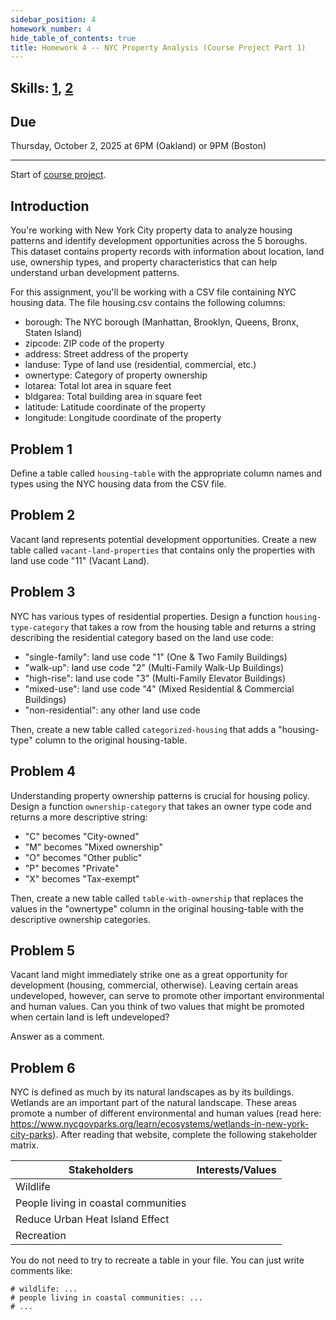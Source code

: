```yaml
---
sidebar_position: 4
homework_number: 4
hide_table_of_contents: true
title: Homework 4 -- NYC Property Analysis (Course Project Part 1)
---
```


## Skills: [1](</skills/#(1)>), [2](</skills/#(2)>)

## Due

Thursday, October 2, 2025 at 6PM (Oakland) or 9PM (Boston)

______________________________________________________________________

Start of [course project](/homework/project).

## Introduction

You're working with New York City property data to analyze housing patterns and identify development opportunities across the 5 boroughs. This dataset contains property records with information about location, land use, ownership types, and property characteristics that can help understand urban development patterns.

For this assignment, you'll be working with a CSV file containing NYC housing data. The file housing.csv contains the following columns:

- borough: The NYC borough (Manhattan, Brooklyn, Queens, Bronx, Staten Island)
- zipcode: ZIP code of the property
- address: Street address of the property
- landuse: Type of land use (residential, commercial, etc.)
- ownertype: Category of property ownership
- lotarea: Total lot area in square feet
- bldgarea: Total building area in square feet
- latitude: Latitude coordinate of the property
- longitude: Longitude coordinate of the property

## Problem 1

Define a table called `housing-table` with the appropriate column names and types using the NYC housing data from the CSV file.

## Problem 2

Vacant land represents potential development opportunities. Create a new table called `vacant-land-properties` that contains only the properties with land use code "11" (Vacant Land).

## Problem 3

NYC has various types of residential properties. Design a function `housing-type-category` that takes a row from the housing table and returns a string describing the residential category based on the land use code:

- "single-family": land use code "1" (One & Two Family Buildings)
- "walk-up": land use code "2" (Multi-Family Walk-Up Buildings)
- "high-rise": land use code "3" (Multi-Family Elevator Buildings)
- "mixed-use": land use code "4" (Mixed Residential & Commercial Buildings)
- "non-residential": any other land use code

Then, create a new table called `categorized-housing` that adds a "housing-type" column to the original housing-table.

## Problem 4

Understanding property ownership patterns is crucial for housing policy. Design a function `ownership-category` that takes an owner type code and returns a more descriptive string:

- "C" becomes "City-owned"
- "M" becomes "Mixed ownership"
- "O" becomes "Other public"
- "P" becomes "Private"
- "X" becomes "Tax-exempt"

Then, create a new table called `table-with-ownership` that replaces the values in the "ownertype" column in the original housing-table with the descriptive ownership categories.

## Problem 5

Vacant land might immediately strike one as a great opportunity for development (housing, commercial, otherwise). Leaving certain areas undeveloped, however, can serve to promote other important environmental and human values. Can you think of two values that might be promoted when certain land is left undeveloped?

Answer as a comment.

## Problem 6

NYC is defined as much by its natural landscapes as by its buildings. Wetlands are an important part of the natural landscape. These areas promote a number of different environmental and human values (read here: https://www.nycgovparks.org/learn/ecosystems/wetlands-in-new-york-city-parks). After reading that website, complete the following stakeholder matrix.

| Stakeholders | Interests/Values |
| -- | -- |
| Wildlife |  |
| People living in coastal communities |  |
| Reduce Urban Heat Island Effect |  |
| Recreation |  |

You do not need to try to recreate a table in your file. You can just write comments
like:

```
# wildlife: ...
# people living in coastal communities: ...
# ...
```

